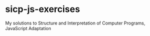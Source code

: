 # sicp-js-exercises
My solutions to Structure and Interpretation of Computer Programs, JavaScript Adaptation
